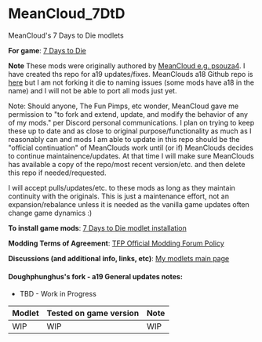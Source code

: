 # MeanCloud_7DtD
MeanCloud's 7 Days to Die modlets

**For game**: [7 Days to Die](https://7daystodie.com)

**Note**
These mods were originally authored by [MeanCloud  e.g. psouza4](https://community.7daystodie.com/profile/9310-psouza4). I have created ths repo for a19 updates/fixes.  MeanClouds a18 Github repo is [here](https://github.com/psouza4/MeanCloud_7DtD) but I am not forking it die to naming issues (some mods have a18 in the name) and I will not be able to port all mods just yet.

Note: Should anyone, The Fun Pimps, etc wonder, MeanCloud gave me permission to "to fork and extend, update, and modify the behavior of any of my mods." per Discord personal communications. I plan on trying to keep these up to date and as close to original purpose/functionality as much as I reasonably can and mods I am able to update in this repo should be the "official continuation" of MeanClouds work until (or if) MeanClouds decides to continue maintainence/updates.  At that time I will make sure MeanClouds has available a copy of the repo/most recent version/etc. and then delete this repo if needed/requested.

I will accept pulls/updates/etc. to these mods as long as they maintain continuity with the originals.  This is just a maintenance effort, not an expansion/rebalance unless it is needed as the vanilla game updates often change game dynamics :)

**To install game mods**: [7 Days to Die modlet installation](https://gist.github.com/doughphunghus/a1907c5f63b5fe79bd823965328f25bf)

**Modding Terms of Agreement**: [TFP Official Modding Forum Policy ](https://community.7daystodie.com/topic/4189-tfp-official-modding-forum-policy/)

**Discussions (and additional info, links, etc)**: [My modlets main page](https://community.7daystodie.com/topic/17197-doughs-modlets)

#### Doughphunghus's fork - a19 General updates notes:
- TBD - Work in Progress

| Modlet | Tested on game version  | Note |
| :------------ | :------------- | :------------- |
| WIP | WIP | WIP |
